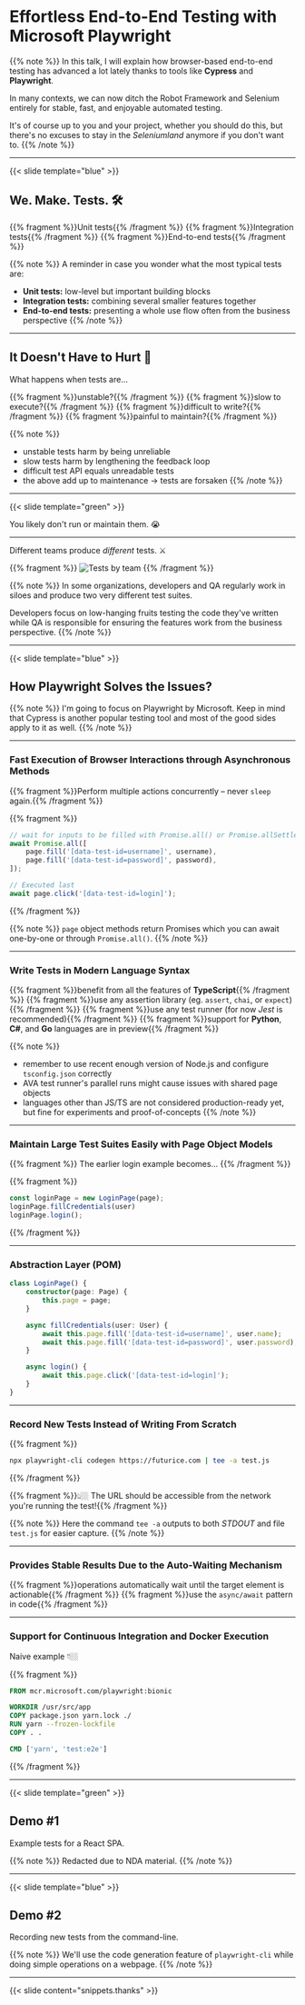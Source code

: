 # Effortless End-to-End Testing with Microsoft Playwright

{{% note %}}
In this talk, I will explain how browser-based end-to-end testing has advanced a lot lately thanks to tools like **Cypress** and **Playwright**.

In many contexts, we can now ditch the Robot Framework and Selenium entirely for stable, fast, and enjoyable automated testing.

It's of course up to you and your project, whether you should do this, but there's no excuses to stay in the _Seleniumland_ anymore if you don't want to.
{{% /note %}}

---

{{< slide template="blue" >}}

## We. Make. Tests. 🛠

{{% fragment %}}Unit tests{{% /fragment %}}
{{% fragment %}}Integration tests{{% /fragment %}}
{{% fragment %}}End-to-end tests{{% /fragment %}}

{{% note %}}
A reminder in case you wonder what the most typical tests are:

- **Unit tests:** low-level but important building blocks
- **Integration tests:** combining several smaller features together
- **End-to-end tests:** presenting a whole use flow often from the business perspective
{{% /note %}}

---

## It Doesn't Have to Hurt 🤕

What happens when tests are…

{{% fragment %}}unstable?{{% /fragment %}}
{{% fragment %}}slow to execute?{{% /fragment %}}
{{% fragment %}}difficult to write?{{% /fragment %}}
{{% fragment %}}painful to maintain?{{% /fragment %}}

{{% note %}}
- unstable tests harm by being unreliable
- slow tests harm by lengthening the feedback loop
- difficult test API equals unreadable tests
- the above add up to maintenance -> tests are forsaken
{{% /note %}}

---

{{< slide template="green" >}}

You likely don't run or maintain them. 😭

---

Different teams produce _different_ tests. ⚔️

{{% fragment %}}
![Tests by team](https://f001.backblazeb2.com/file/nikoheikkila-fi/DevQATests.png)
{{% /fragment %}}

{{% note %}}
In some organizations, developers and QA regularly work in siloes and produce two very different test suites.

Developers focus on low-hanging fruits testing the code they've written while QA is responsible for ensuring the features work from the business perspective.
{{% /note %}}

---

{{< slide template="blue" >}}

## How Playwright Solves the Issues?

{{% note %}}
I'm going to focus on Playwright by Microsoft. Keep in mind that Cypress is another popular testing tool and most of the good sides apply to it as well.
{{% /note %}}

---

### Fast Execution of Browser Interactions through Asynchronous Methods

{{% fragment %}}Perform multiple actions concurrently – never `sleep` again.{{% /fragment %}}

{{% fragment %}}
```js
// wait for inputs to be filled with Promise.all() or Promise.allSettled()
await Promise.all([
    page.fill('[data-test-id=username]', username),
    page.fill('[data-test-id=password]', password),
]);

// Executed last
await page.click('[data-test-id=login]');
```
{{% /fragment %}}

{{% note %}}
`page` object methods return Promises which you can await one-by-one or through `Promise.all()`.
{{% /note %}}

---

### Write Tests in Modern Language Syntax

{{% fragment %}}benefit from all the features of **TypeScript**{{% /fragment %}}
{{% fragment %}}use any assertion library (eg. `assert`, `chai`, or `expect`){{% /fragment %}}
{{% fragment %}}use any test runner (for now _Jest_ is recommended){{% /fragment %}}
{{% fragment %}}support for **Python**, **C#**, and **Go** languages are in preview{{% /fragment %}}

{{% note %}}
- remember to use recent enough version of Node.js and configure `tsconfig.json` correctly
- AVA test runner's parallel runs might cause issues with shared page objects
- languages other than JS/TS are not considered production-ready yet, but fine for experiments and proof-of-concepts
{{% /note %}}

---

### Maintain Large Test Suites Easily with Page Object Models

{{% fragment %}}
The earlier login example becomes…
{{% /fragment %}}

{{% fragment %}}
```js
const loginPage = new LoginPage(page);
loginPage.fillCredentials(user)
loginPage.login();
```
{{% /fragment %}}

---

### Abstraction Layer (POM)

```ts
class LoginPage() {
    constructor(page: Page) {
        this.page = page;
    }

    async fillCredentials(user: User) {
        await this.page.fill('[data-test-id=username]', user.name);
        await this.page.fill('[data-test-id=password]', user.password);
    }

    async login() {
        await this.page.click('[data-test-id=login]');
    }
}
```

---

### Record New Tests Instead of Writing From Scratch

{{% fragment %}}
```bash
npx playwright-cli codegen https://futurice.com | tee -a test.js
```
{{% /fragment %}}

{{% fragment %}}👆🏼 The URL should be accessible from the network you're running the test!{{% /fragment %}}

{{% note %}}
Here the command `tee -a` outputs to both _STDOUT_ and file `test.js` for easier capture.
{{% /note %}}

---

### Provides Stable Results Due to the Auto-Waiting Mechanism

{{% fragment %}}operations automatically wait until the target element is actionable{{% /fragment %}}
{{% fragment %}}use the `async/await` pattern in code{{% /fragment %}}

---

### Support for Continuous Integration and Docker Execution

Naive example 👇🏼

{{% fragment %}}
```dockerfile
FROM mcr.microsoft.com/playwright:bionic

WORKDIR /usr/src/app
COPY package.json yarn.lock ./
RUN yarn --frozen-lockfile
COPY . .

CMD ['yarn', 'test:e2e']
```
{{% /fragment %}}

---

{{< slide template="green" >}}

## Demo #1

Example tests for a React SPA.

{{% note %}}
Redacted due to NDA material.
{{% /note %}}

---

{{< slide template="blue" >}}

## Demo #2

Recording new tests from the command-line.

{{% note %}}
We'll use the code generation feature of `playwright-cli` while doing simple operations on a webpage.
{{% /note %}}

---

{{< slide content="snippets.thanks" >}}
